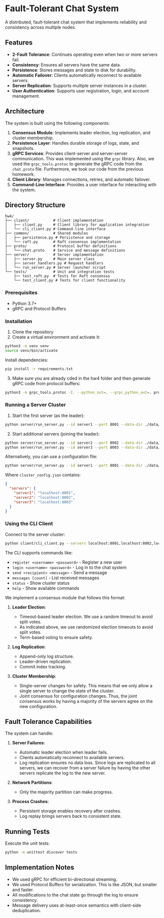 # Fault-Tolerant Chat System

A distributed, fault-tolerant chat system that implements reliability and consistency across multiple nodes.

## Features

- **2-Fault Tolerance**: Continues operating even when two or more servers fail.
- **Consistency**: Ensures all servers have the same data.
- **Persistence**: Stores messages and state to disk for durability.
- **Automatic Failover**: Clients automatically reconnect to available servers.
- **Server Replication**: Supports multiple server instances in a cluster.
- **User Authentication**: Supports user registration, login, and account management.

## Architecture

The system is built using the following components:

1. **Consensus Module**: Implements leader election, log replication, and cluster membership.
2. **Persistence Layer**: Handles durable storage of logs, state, and snapshots.
3. **gRPC Services**: Provides client-server and server-server communication. This was implemented using the `grpc` library. Also, we used the `grpc_tools.protoc` to generate the gRPC code from the `chat.proto` file. Furthermore, we took our code from the previous homework.
4. **Client Library**: Manages connections, retries, and automatic failover.
5. **Command-Line Interface**: Provides a user interface for interacting with the system.

## Directory Structure

```
hw4/
├── client/           # Client implementation
│   ├── client.py     # Client library for application integration
│   └── cli_client.py # Command-line interface
├── common/           # Shared modules
│   ├── persistence.py # Persistence and storage
│   └── raft.py       # Raft consensus implementation
├── proto/            # Protocol buffer definitions
│   └── chat.proto    # Service and message definitions
├── server/           # Server implementation
│   ├── server.py     # Main server class
│   ├── server_handlers.py # Request handlers
│   └── run_server.py # Server launcher script
└── tests/            # Unit and integration tests
    ├── test_raft.py  # Tests for Raft consensus
    └── test_client.py # Tests for client functionality
```

### Prerequisites

- Python 3.7+
- gRPC and Protocol Buffers

### Installation

1. Clone the repository
2. Create a virtual environment and activate it:

```bash
python3 -m venv venv
source venv/bin/activate
```

Install dependencies:

```bash
pip install -r requirements.txt
```

3. Make sure you are already cded in the hw4 folder and then generate gRPC code from protocol buffers:

```bash
python3 -m grpc_tools.protoc -I. --python_out=. --grpc_python_out=. proto/chat.proto
```

### Running a Server Cluster

1. Start the first server (as the leader):

```bash
python server/run_server.py --id server1 --port 8001 --data-dir ./data/server1
```

2. Start additional servers (joining the leader):

```bash
python server/run_server.py --id server2 --port 8002 --data-dir ./data/server2 --join localhost:8001
python server/run_server.py --id server3 --port 8003 --data-dir ./data/server3 --join localhost:8001
```

Alternatively, you can use a configuration file:

```bash
python server/run_server.py --id server1 --port 8001 --data-dir ./data/server1 --config-file cluster_config.json
```

Where `cluster_config.json` contains:

```json
{
  "servers": {
    "server1": "localhost:8001",
    "server2": "localhost:8002",
    "server3": "localhost:8003"
  }
}
```

### Using the CLI Client

Connect to the server cluster:

```bash
python client/cli_client.py --servers localhost:8001,localhost:8002,localhost:8003
```

The CLI supports commands like:
- `register <username> <password>` - Register a new user
- `login <username> <password>` - Log in to the chat system
- `send <recipient> <message>` - Send a message
- `messages [count]` - List received messages
- `status` - Show cluster status
- `help` - Show available commands

We implement a consensus module that follows this format:

1. **Leader Election**:
   - Timeout-based leader election. We use a random timeout to avoid split votes.
   - As indicated above, we use randomized election timeouts to avoid split votes.
   - Term-based voting to ensure safety.

2. **Log Replication**:
   - Append-only log structure.
   - Leader-driven replication.
   - Commit index tracking.

3. **Cluster Membership**:
   - Single-server changes for safety. This means that we only allow a single server to change the state of the cluster.
   - Joint consensus for configuration changes. Thus, the joint consensus works by having a majority of the servers agree on the new configuration.

## Fault Tolerance Capabilities

The system can handle:

1. **Server Failures**:
   - Automatic leader election when leader fails.
   - Clients automatically reconnect to available servers.
   - Log replication ensures no data loss. Since logs are replicated to all servers, we can recover from a server failure by having the other servers replicate the log to the new server.

2. **Network Partitions**:
   - Only the majority partition can make progress.

3. **Process Crashes**:
   - Persistent storage enables recovery after crashes.
   - Log replay brings servers back to consistent state.

## Running Tests

Execute the unit tests:

```bash
python -m unittest discover tests
```

## Implementation Notes

- We used gRPC for efficient bi-directional streaming.
- We used Protocol Buffers for serialization. This is like JSON, but smaller and faster.
- All modifications to the chat state go through the log to ensure consistency.
- Message delivery uses at-least-once semantics with client-side deduplication.



